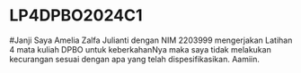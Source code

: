 # LP4DPBO2024C1

#Janji
Saya Amelia Zalfa Julianti dengan NIM 2203999 mengerjakan Latihan 4 mata kuliah DPBO untuk keberkahanNya maka saya tidak melakukan kecurangan sesuai dengan apa yang telah dispesifikasikan. Aamiin.
